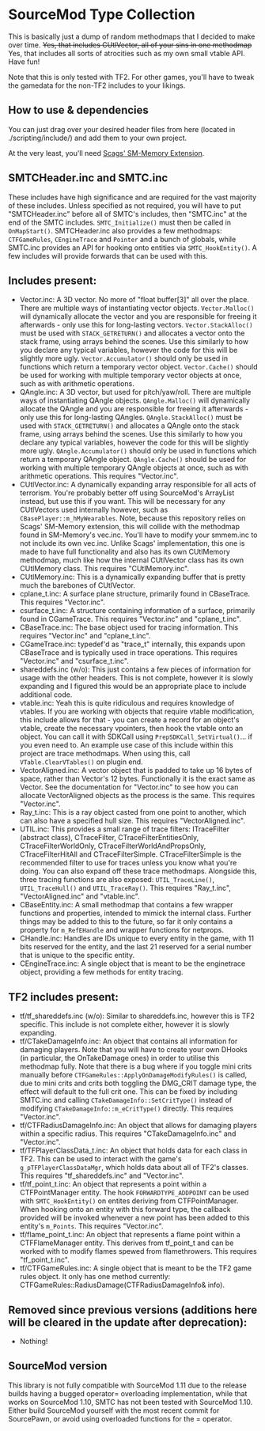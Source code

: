 # SourceMod Type Collection

This is basically just a dump of random methodmaps that I decided to make over time. ~~Yes, that includes CUtlVector, all of your sins in one methodmap~~ Yes, that includes all sorts of atrocities such as my own small vtable API. Have fun!

Note that this is only tested with TF2. For other games, you'll have to tweak the gamedata for the non-TF2 includes to your likings.

## How to use & dependencies
You can just drag over your desired header files from here (located in ./scripting/include/) and add them to your own project. 

At the very least, you'll need [Scags' SM-Memory Extension](https://github.com/Scags/SM-Memory).

## SMTCHeader.inc and SMTC.inc
These includes have high significance and are required for the vast majority of these includes. Unless specified as not required, you will have to put "SMTCHeader.inc" before all of SMTC's includes, then "SMTC.inc" at the end of the SMTC includes. `SMTC_Initialize()` must then be called in `OnMapStart()`. SMTCHeader.inc also provides a few methodmaps: `CTFGameRules`, `CEngineTrace` and `Pointer` and a bunch of globals, while SMTC.inc provides an API for hooking onto entities via `SMTC_HookEntity()`. A few includes will provide forwards that can be used with this.

## Includes present:
- Vector.inc: A 3D vector. No more of "float buffer[3]" all over the place. There are multiple ways of instantiating vector objects. `Vector.Malloc()` will dynamically allocate the vector and you are responsible for freeing it afterwards - only use this for long-lasting vectors. `Vector.StackAlloc()` must be used with `STACK_GETRETURN()` and allocates a vector onto the stack frame, using arrays behind the scenes. Use this similarly to how you declare any typical variables, however the code for this will be slightly more ugly. `Vector.Accumulator()` should only be used in functions which return a temporary vector object. `Vector.Cache()` should be used for working with multiple temporary vector objects at once, such as with arithmetic operations.
- QAngle.inc: A 3D vector, but used for pitch/yaw/roll. There are multiple ways of instantiating QAngle objects. `QAngle.Malloc()` will dynamically allocate the QAngle and you are responsible for freeing it afterwards - only use this for long-lasting QAngles. `QAngle.StackAlloc()` must be used with `STACK_GETRETURN()` and allocates a QAngle onto the stack frame, using arrays behind the scenes. Use this similarly to how you declare any typical variables, however the code for this will be slightly more ugly. `QAngle.Accumulator()` should only be used in functions which return a temporary QAngle object. `QAngle.Cache()` should be used for working with multiple temporary QAngle objects at once, such as with arithmetic operations. This requires "Vector.inc".
- CUtlVector.inc: A dynamically expanding array responsible for all acts of terrorism. You're probably better off using SourceMod's ArrayList instead, but use this if you want. This will be necessary for any CUtlVectors used internally however, such as `CBasePlayer::m_hMyWearables`. Note, because this repository relies on Scags' SM-Memory extension, this will collide with the methodmap found in SM-Memory's vec.inc. You'll have to modify your smmem.inc to not include its own vec.inc. Unlike Scags' implementation, this one is made to have full functionality and also has its own CUtlMemory methodmap, much like how the internal CUtlVector class has its own CUtlMemory class. This requires "CUtlMemory.inc".
- CUtlMemory.inc: This is a dynamically expanding buffer that is pretty much the barebones of CUtlVector.
- cplane_t.inc: A surface plane structure, primarily found in CBaseTrace. This requires "Vector.inc".
- csurface_t.inc: A structure containing information of a surface, primarily found in CGameTrace. This requires "Vector.inc" and "cplane_t.inc".
- CBaseTrace.inc: The base object used for tracing information. This requires "Vector.inc" and "cplane_t.inc".
- CGameTrace.inc: typedef'd as "trace_t" internally, this expands upon CBaseTrace and is typically used in trace operations. This requires "Vector.inc" and "csurface_t.inc".
- shareddefs.inc (w/o): This just contains a few pieces of information for usage with the other headers. This is not complete, however it is slowly expanding and I figured this would be an appropriate place to include additional code.
- vtable.inc: Yeah this is quite ridiculous and requires knowledge of vtables. If you are working with objects that require vtable modification, this include allows for that - you can create a record for an object's vtable, create the necessary vpointers, then hook the vtable onto an object. You can call it with SDKCall using `PrepSDKCall_SetVirtual()`... if you even need to. An example use case of this include within this project are trace methodmaps. When using this, call `VTable.ClearVTables()` on plugin end.
- VectorAligned.inc: A vector object that is padded to take up 16 bytes of space, rather than Vector's 12 bytes. Functionally it is the exact same as Vector. See the documentation for "Vector.inc" to see how you can allocate VectorAligned objects as the process is the same. This requires "Vector.inc".
- Ray_t.inc: This is a ray object casted from one point to another, which can also have a specified hull size. This requires "VectorAligned.inc".
- UTIL.inc: This provides a small range of trace filters: ITraceFilter (abstract class), CTraceFilter, CTraceFilterEntitiesOnly, CTraceFilterWorldOnly, CTraceFilterWorldAndPropsOnly, CTraceFilterHitAll and CTraceFilterSimple. CTraceFilterSimple is the recommended filter to use for traces unless you know what you're doing. You can also expand off these trace methodmaps. Alongside this, three tracing functions are also exposed: `UTIL_TraceLine()`, `UTIL_TraceHull()` and `UTIL_TraceRay()`. This requires "Ray_t.inc", "VectorAligned.inc" and "vtable.inc".
- CBaseEntity.inc: A small methodmap that contains a few wrapper functions and properties, intended to mimick the internal class. Further things may be added to this to the future, so far it only contains a property for `m_RefEHandle` and wrapper functions for netprops.
- CHandle.inc: Handles are IDs unique to every entity in the game, with 11 bits reserved for the entity, and the last 21 reserved for a serial number that is unique to the specific entity.
- CEngineTrace.inc: A single object that is meant to be the enginetrace object, providing a few methods for entity tracing.

## TF2 includes present:
- tf/tf_shareddefs.inc (w/o): Similar to shareddefs.inc, however this is TF2 specific. This include is not complete either, however it is slowly expanding.
- tf/CTakeDamageInfo.inc: An object that contains all information for damaging players. Note that you will have to create your own DHooks (in particular, the OnTakeDamage ones) in order to utilise this methodmap fully. Note that there is a bug where if you toggle mini crits manually before `CTFGameRules::ApplyOnDamageModifyRules()` is called, due to mini crits and crits both toggling the DMG_CRIT damage type, the effect will default to the full crit one. This can be fixed by including SMTC.inc and calling `CTakeDamageInfo::SetCritType()` instead of modifying `CTakeDamageInfo::m_eCritType()` directly. This requires "Vector.inc".
- tf/CTFRadiusDamageInfo.inc: An object that allows for damaging players within a specific radius. This requires "CTakeDamageInfo.inc" and "Vector.inc".
- tf/TFPlayerClassData_t.inc: An object that holds data for each class in TF2. This can be used to interact with the game's `g_pTFPlayerClassDataMgr`, which holds data about all of TF2's classes. This requires "tf_shareddefs.inc" and "Vector.inc".
- tf/tf_point_t.inc: An object that represents a point within a CTFPointManager entity. The hook `FORWARDTYPE_ADDPOINT` can be used with `SMTC_HookEntity()` on entites deriving from CTFPointManager. When hooking onto an entity with this forward type, the callback provided will be invoked whenever a new point has been added to this entity's `m_Points`. This requires "Vector.inc".
- tf/flame_point_t.inc: An object that represents a flame point within a CTFFlameManager entity. This derives from tf_point_t and can be worked with to modify flames spewed from flamethrowers. This requires "tf_point_t.inc".
- tf/CTFGameRules.inc: A single object that is meant to be the TF2 game rules object. It only has one method currently: CTFGameRules::RadiusDamage(CTFRadiusDamageInfo& info).

## Removed since previous versions (additions here will be cleared in the update after deprecation):
- Nothing!

## SourceMod version
This library is not fully compatible with SourceMod 1.11 due to the release builds having a bugged operator= overloading implementation, while that works on SourceMod 1.10, SMTC has not been tested with SourceMod 1.10. Either build SourceMod yourself with the most recent commit for SourcePawn, or avoid using overloaded functions for the = operator.